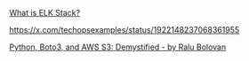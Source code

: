 [What is ELK Stack?](https://aws.amazon.com/what-is/elk-stack/)

https://x.com/techopsexamples/status/1922148237068361955

[Python, Boto3, and AWS S3: Demystified - by Ralu Bolovan](https://realpython.com/python-boto3-aws-s3/)
